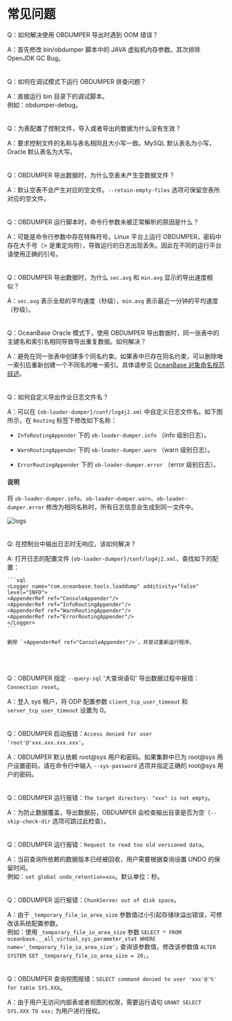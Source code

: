 常见问题 
=========================


Q：如何解决使用 OBDUMPER 导出时遇到 OOM 错误？

A：首先修改 bin/obdumper 脚本中的 JAVA 虚拟机内存参数。其次排除 OpenJDK GC Bug。
<br><br><br>
Q：如何在调试模式下运行 OBDUMPER 排查问题？

A：直接运行 bin 目录下的调试脚本。<br> 例如：obdumper-debug。
<br><br><br>
Q：为表配置了控制文件，导入或者导出的数据为什么没有生效？

A：要求控制文件的名称与表名相同且大小写一致。MySQL 默认表名为小写，Oracle 默认表名为大写。
<br><br><br>
Q：OBDUMPER 导出数据时，为什么空表未产生空数据文件？

A：默认空表不会产生对应的空文件。`--retain-empty-files` 选项可保留空表所对应的空文件。
<br><br><br>
Q：OBDUMPER 运行脚本时，命令行参数未被正常解析的原因是什么？

A：可能是命令行参数中存在特殊符号。Linux 平台上运行 OBDUMPER，密码中存在大于号（\> 是重定向符），导致运行的日志出现丢失。因此在不同的运行平台请使用正确的引号。
<br><br><br>
Q：OBDUMPER 导出数据时，为什么 `sec.avg` 和 `min.avg` 显示的导出速度相似？

A：`sec.avg` 表示全局的平均速度（秒级），`min.avg` 表示最近一分钟的平均速度（秒级）。
<br><br><br>
Q：OceanBase Oracle 模式下，使用 OBDUMPER 导出数据时，同一张表中的主键名和索引名相同导致导出重复数据。如何解决？

A：避免在同一张表中创建多个同名约束。如果表中已存在同名约束，可以删除唯一索引后重新创建一个不同名的唯一索引。具体请参见 [OceanBase 对象命名规范综述](https://www.oceanbase.com/docs/common-oceanbase-database-10000000001700668)。
<br><br><br>
Q：如何自定义导出作业日志文件名？

A：可以在 `{ob-loader-dumper}/conf/log4j2.xml` 中自定义日志文件名。如下图所示，在 `Routing` 标签下修改如下名称：

   - `InfoRoutingAppender` 下的 `ob-loader-dumper.info` （info 级别日志）。

   - `WarnRoutingAppender` 下的 `ob-loader-dumper.warn` （warn 级别日志）。

   - `ErrorRoutingAppender` 下的 `ob-loader-dumper.error` （error 级别日志）。

   <main id="notice" type='explain'>
      <h4>说明</h4>
      <p>将 <code>ob-loader-dumper.info</code>、<code>ob-loader-dumper.warn</code>、<code>ob-loader-dumper.error</code> 修改为相同名称时，所有日志信息会生成到同一文件中。</p>
   </main> 

   ![logs](https://obbusiness-private.oss-cn-shanghai.aliyuncs.com/doc/img/obloaderobdumper/425/faq_logs_name.png)
<br><br><br>
Q: 在控制台中输出日志时无响应，该如何解决？

A: 打开日志的配置文件 `{ob-loader-dumper}/conf/log4j2.xml`，查找如下的配置：

    ```sql
    <Logger name="com.oceanbase.tools.loaddump" additivity="false" level="INFO">
    <AppenderRef ref="ConsoleAppender"/>
    <AppenderRef ref="InfoRoutingAppender"/>
    <AppenderRef ref="WarnRoutingAppender"/>
    <AppenderRef ref="ErrorRoutingAppender"/>
    </Logger>
    ```

    删除 `<AppenderRef ref="ConsoleAppender"/>`，并尝试重新运行程序。
<br><br><br>
Q：OBDUMPER 指定 `--query-sql` '大查询语句' 导出数据过程中报错：`Connection reset`。

A：登入 sys 租户，将 ODP 配置参数 `client_tcp_user_timeout` 和 `server_tcp_user_timeout` 设置为 0。
<br><br><br>
Q：OBDUMPER 启动报错：`Access denied for user 'root'@'xxx.xxx.xxx.xxx'`。

A：OBDUMPER 默认依赖 root@sys 用户和密码。如果集群中已为 root@sys 用户设置密码，请在命令行中输入 `--sys-password` 选项并指定正确的 root@sys 用户的密码。
<br><br><br>
Q：OBDUMPER 运行报错：`The target directory: "xxx" is not empty`。

A：为防止数据覆盖，导出数据前，OBDUMPER 会检查输出目录是否为空（`--skip-check-dir` 选项可跳过此检查）。
<br><br><br>
Q：OBDUMPER 运行报错：`Request to read too old versioned data`。

A：当前查询所依赖的数据版本已经被回收，用户需要根据查询设置 UNDO 的保留时间。 <br> 例如：`set global undo_retention=xxx`。默认单位：秒。
<br><br><br>
Q：OBDUMPER 运行报错：`ChunkServer out of disk space`。

A：由于 `_temporary_file_io_area_size` 参数值过小引起存储块溢出错误，可修改该系统配置参数。 <br> 例如：使用 `_temporary_file_io_area_size` 参数 `SELECT * FROM oceanbase.__all_virtual_sys_parameter_stat WHERE name='_temporary_file_io_area_size';` 查询该参数值，修改该参数值 `ALTER SYSTEM SET _temporary_file_io_area_size = 20;`。
<br><br><br>
Q：OBDUMPER 查询视图报错：`SELECT command denied to user 'xxx'@'%' for table SYS.XXX`。

A：由于用户无访问内部表或者视图的权限，需要运行语句 `GRANT SELECT SYS.XXX TO xxx;` 为用户进行授权。
